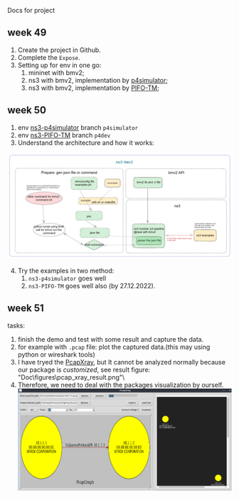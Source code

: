 Docs for project

## week 49

1. Create the project in Github.
2. Complete the `Expose`.
3. Setting up for env in one go:
   1. mininet with bmv2;
   2. ns3 with bmv2, implementation by [p4simulator](https://github.com/P4Simulator/P4Simulator);
   3. ns3 with bmv2, implementation by [PIFO-TM](https://github.com/PIFO-TM/ns3-bmv2);

## week 50

1. env [ns3-p4simulator](https://github.com/Mingyumaz/ns-3-dev-git/tree/p4simulator) branch `p4simulator`
2. env [ns3-PIFO-TM](https://github.com/Mingyumaz/ns-3-dev-git/tree/p4dev) branch `p4dev`
3. Understand the architecture and how it works:

![Architecture of ns3-PIFO-TM](.\figures\ns3_bmv2_architecture.png)

4. Try the examples in two method:
   1. `ns3-p4simulator` goes well
   2. `ns3-PIFO-TM` goes well also (by 27.12.2022).

## week 51

tasks:
   1. finish the demo and test with some result and capture the data.
   2. for example with `.pcap` file: plot the captured data.(this may using python or wireshark tools)
   3. I have tryed the [PcapXray](https://github.com/Srinivas11789/PcapXray), but It cannot be analyzed normally because our package is *customized*, see result figure: "Doc\figures\pcap_xray_result.png"\
   4. Therefore, we need to deal with the packages visualization by ourself.
![Architecture of ns3-PIFO-TM](.\figures\pcap_xray_result.png)


